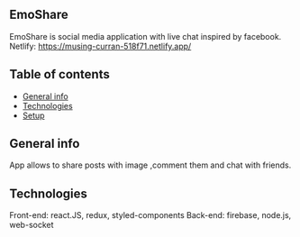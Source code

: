 ## EmoShare

EmoShare is social media application with live chat inspired by facebook.
Netlify: https://musing-curran-518f71.netlify.app/

## Table of contents

- [General info](#general-info)
- [Technologies](#technologies)
- [Setup](#setup)

## General info

App allows to share posts with image ,comment them and chat with friends.

## Technologies

Front-end: react.JS, redux, styled-components
Back-end: firebase, node.js, web-socket
